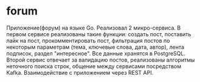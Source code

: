# forum

Приложение(форум) на языке Go. Реализовал 2 микро-сервиса. В первом сервисе реализованы такие функции: создать пост, поставить лайк на пост, прокомментировать пост, фильтрация постов по некоторым параметрам (тема, ключевые слова, дата, автор), лента подписок, раздел "интересное". Все данные хранятся в PostgreSQL. Второй сервис отвечает за валидацию постов, реализованы алгоритмы неточного поиска строк, общение между сервисами посредством Kafka. Взаимодействие с приложением через REST API.
